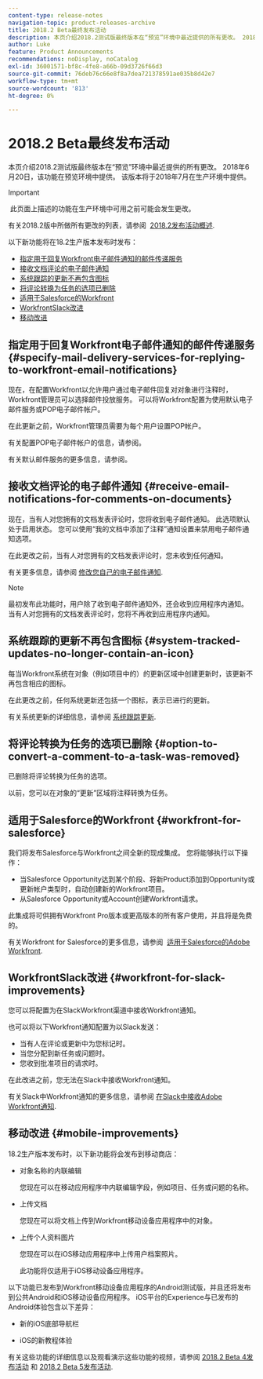 ```yaml
---
content-type: release-notes
navigation-topic: product-releases-archive
title: 2018.2 Beta最终发布活动
description: 本页介绍2018.2测试版最终版本在“预览”环境中最近提供的所有更改。 2018年6月20日，该功能在预览环境中提供。 该版本将于2018年7月在生产环境中提供。
author: Luke
feature: Product Announcements
recommendations: noDisplay, noCatalog
exl-id: 36001571-bf8c-4fe8-a66b-09d3726f66d3
source-git-commit: 76deb76c66e8f8a7dea721378591ae035b8d42e7
workflow-type: tm+mt
source-wordcount: '813'
ht-degree: 0%

---
```


# 2018.2 Beta最终发布活动

本页介绍2018.2测试版最终版本在“预览”环境中最近提供的所有更改。 2018年6月20日，该功能在预览环境中提供。 该版本将于2018年7月在生产环境中提供。

>[!IMPORTANT]
>
> 此页面上描述的功能在生产环境中可用之前可能会发生更改。

有关2018.2版中所做所有更改的列表，请参阅  [2018.2发布活动概述](../../../../product-announcements/product-releases/quarterly-release-archive/2018.2-release-activity/2018.2-release-activity-overview.md).

以下新功能将在18.2生产版本发布时发布：

* [指定用于回复Workfront电子邮件通知的邮件传递服务](#specify-mail-delivery-services-for-replying-to-workfront-email-notifications)
* [接收文档评论的电子邮件通知](#receive-email-notifications-for-comments-on-documents)
* [系统跟踪的更新不再包含图标](#system-tracked-updates-no-longer-contain-an-icon)
* [将评论转换为任务的选项已删除](#option-to-convert-a-comment-to-a-task-was-removed)
* [适用于Salesforce的Workfront](#workfront-for-salesforce)
* [WorkfrontSlack改进](#workfront-for-slack-improvements)
* [移动改进](#mobile-improvements)

## 指定用于回复Workfront电子邮件通知的邮件传递服务 {#specify-mail-delivery-services-for-replying-to-workfront-email-notifications}

现在，在配置Workfront以允许用户通过电子邮件回复对对象进行注释时，Workfront管理员可以选择邮件投放服务。 可以将Workfront配置为使用默认电子邮件服务或POP电子邮件帐户。

在此更新之前，Workfront管理员需要为每个用户设置POP帐户。 

有关配置POP电子邮件帐户的信息，请参阅。

有关默认邮件服务的更多信息，请参阅。

## 接收文档评论的电子邮件通知 {#receive-email-notifications-for-comments-on-documents}

现在，当有人对您拥有的文档发表评论时，您将收到电子邮件通知。 此选项默认处于启用状态。 您可以使用“我的文档中添加了注释”通知设置来禁用电子邮件通知选项。

在此更改之前，当有人对您拥有的文档发表评论时，您未收到任何通知。 

有关更多信息，请参阅 [修改您自己的电子邮件通知](../../../../workfront-basics/using-notifications/activate-or-deactivate-your-own-event-notifications.md).

>[!NOTE]
>
最初发布此功能时，用户除了收到电子邮件通知外，还会收到应用程序内通知。 当有人对您拥有的文档发表评论时，您将不再收到应用程序内通知。 

## 系统跟踪的更新不再包含图标 {#system-tracked-updates-no-longer-contain-an-icon}

每当Workfront系统在对象（例如项目中的）的更新区域中创建更新时，该更新不再包含相应的图标。

在此更改之前，任何系统更新还包括一个图标，表示已进行的更新。

有关系统更新的详细信息，请参阅 [系统跟踪更新](../../../../administration-and-setup/set-up-workfront/system-tracked-update-feeds/system-tracked-update-feeds.md).

## 将评论转换为任务的选项已删除 {#option-to-convert-a-comment-to-a-task-was-removed}

已删除将评论转换为任务的选项。

以前，您可以在对象的“更新”区域将注释转换为任务。

## 适用于Salesforce的Workfront {#workfront-for-salesforce}

我们将发布Salesforce与Workfront之间全新的现成集成。 您将能够执行以下操作：

* 当Salesforce Opportunity达到某个阶段、将新Product添加到Opportunity或更新帐户类型时，自动创建新的Workfront项目。
* 从Salesforce Opportunity或Account创建Workfront请求。

此集成将可供拥有Workfront Pro版本或更高版本的所有客户使用，并且将是免费的。

有关Workfront for Salesforce的更多信息，请参阅  [适用于Salesforce的Adobe Workfront](../../../../workfront-integrations-and-apps/using-workfront-with-salesforce/workfront-for-salesforce.md).

## WorkfrontSlack改进 {#workfront-for-slack-improvements}

您可以将配置为在SlackWorkfront渠道中接收Workfront通知。

也可以将以下Workfront通知配置为以Slack发送：

* 当有人在评论或更新中为您标记时。
* 当您分配到新任务或问题时。
* 您收到批准项目的请求时。

在此改进之前，您无法在Slack中接收Workfront通知。

有关Slack中Workfront通知的更多信息，请参阅 [在Slack中接收Adobe Workfront通知](../../../../workfront-integrations-and-apps/using-workfront-with-slack/receive-workfront-notifications-in-slack.md).

## 移动改进 {#mobile-improvements}

18.2生产版本发布时，以下新功能将会发布到移动商店：

* 对象名称的内联编辑 

  您现在可以在移动应用程序中内联编辑字段，例如项目、任务或问题的名称。

* 上传文档 

  您现在可以将文档上传到Workfront移动设备应用程序中的对象。

* 上传个人资料图片 

  您现在可以在iOS移动应用程序中上传用户档案照片。

  此功能将仅适用于iOS移动设备应用程序。

以下功能已发布到Workfront移动设备应用程序的Android测试版，并且还将发布到公共Android和iOS移动设备应用程序。 iOS平台的Experience与已发布的Android体验包含以下差异：

* 新的iOS底部导航栏 

* iOS的新教程体验 

有关这些功能的详细信息以及观看演示这些功能的视频，请参阅 [2018.2 Beta 4发布活动](../../../../product-announcements/product-releases/quarterly-release-archive/2018.2-release-activity/2018.2-beta-4-release-activity.md) 和 [2018.2 Beta 5发布活动](../../../../product-announcements/product-releases/quarterly-release-archive/2018.2-release-activity/2018.2-beta-5-release-activity.md).
